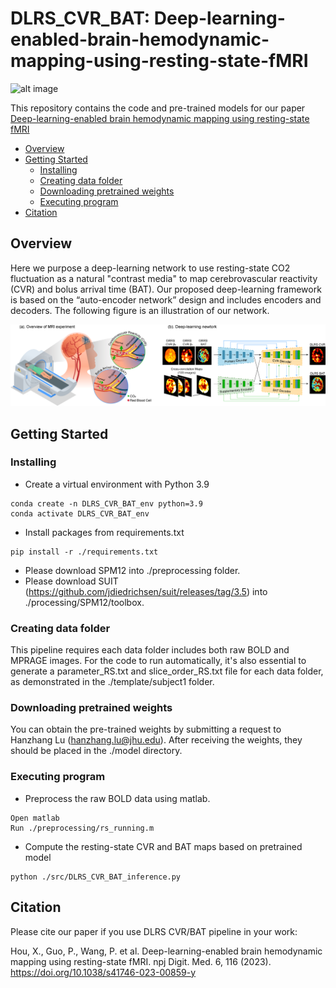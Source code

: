 # DLRS_CVR_BAT: Deep-learning-enabled-brain-hemodynamic-mapping-using-resting-state-fMRI
![alt image](https://img.shields.io/badge/python-3.9-green)

This repository contains the code and pre-trained models for our paper [Deep-learning-enabled brain hemodynamic mapping using resting-state fMRI](https://www.nature.com/articles/s41746-023-00859-y)

- [Overview](#overview)
- [Getting Started](#getting-started)
  * [Installing](#installing)
  * [Creating data folder](#creating-data-folder)
  * [Downloading pretrained weights](#downloading-pretrained-weights)
  * [Executing program](#executing-program)
- [Citation](#citation)
## Overview

Here we purpose a deep-learning network to use resting-state CO2 fluctuation as a natural "contrast media" to map
cerebrovascular reactivity (CVR) and bolus arrival time (BAT). Our proposed deep-learning framework is based on the 
“auto-encoder network” design and includes encoders and decoders. The following figure is an illustration of our network.

![alt text](/figure/Figure1.png)
## Getting Started

### Installing
* Create a virtual environment with Python 3.9
```
conda create -n DLRS_CVR_BAT_env python=3.9
conda activate DLRS_CVR_BAT_env
```
* Install packages from requirements.txt
```
pip install -r ./requirements.txt
```

* Please download SPM12 into ./preprocessing folder. 
* Please download SUIT (https://github.com/jdiedrichsen/suit/releases/tag/3.5) into ./processing/SPM12/toolbox.
### Creating data folder
This pipeline requires each data folder includes both raw BOLD and MPRAGE images. For the code to run automatically, 
it's also essential to generate a parameter_RS.txt and slice_order_RS.txt file for each data folder, as demonstrated 
in the ./template/subject1 folder.

### Downloading pretrained weights
You can obtain the pre-trained weights by submitting a request to Hanzhang Lu (hanzhang.lu@jhu.edu). After receiving the 
weights, they should be placed in the ./model directory.

### Executing program
* Preprocess the raw BOLD data using matlab.
```
Open matlab 
Run ./preprocessing/rs_running.m
```
* Compute the resting-state CVR and BAT maps based on pretrained model
```
python ./src/DLRS_CVR_BAT_inference.py
```

## Citation
Please cite our paper if you use DLRS CVR/BAT pipeline in your work:

Hou, X., Guo, P., Wang, P. et al. Deep-learning-enabled brain hemodynamic mapping using resting-state fMRI. npj Digit. Med. 6, 116 (2023). https://doi.org/10.1038/s41746-023-00859-y